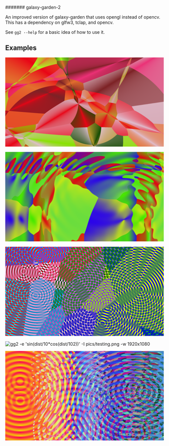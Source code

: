 ####### galaxy-garden-2

An improved version of galaxy-garden that uses opengl instead of opencv.
This has a dependency on glfw3, tclap, and opencv.

See `gg2 --help` for a basic idea of how to use it.

## Examples

![gg2 -e 'angle' -I pics/angles.png -w 1920x1080 -r 121](pics/angles.png)

![gg2 -e '(cos((gl_FragCoord.xy+point)/200)+vec2(1,1)).x * (sin((gl_FragCoord.xy+point)/200)+vec2(1,1)).y + psin(dist/20+time)*0.05' -s 0.001 -a 2 -r 0.1 -R 1 -m 1x1 -n 5 -I long_command.png -w 1920x1080](pics/long_command.png)

![gg2 -v 'sin(dist/10)' -e dist -I pics/sort_not_rank.png -w 1920x1080](pics/sort_not_rank.png)

![gg2 -e 'sin(dist/10*cos(dist/102))' -I pics/testing.png -w 1920x1080](pics/testing.png)

![gg2 -e '20*(sin(dist/10)+1)+angle*dist' -w 1920x1080 -I pics/thing.png](pics/thing.png)

